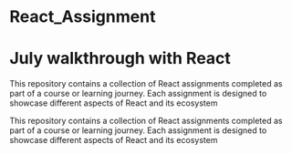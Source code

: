 # React_Assignment
# July walkthrough with React

This repository contains a collection of React assignments completed as part of a course or learning journey. Each assignment is designed to showcase different aspects of React and its ecosystem

This repository contains a collection of React assignments completed as part of a course or learning journey. Each assignment is designed to showcase different aspects of React and its ecosystem
